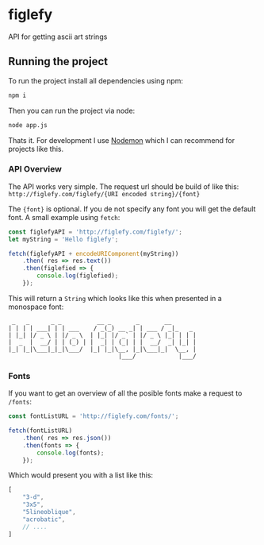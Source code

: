 # figlefy

API for getting ascii art strings

## Running the project

To run the project install all dependencies using npm:
```bash
npm i
```
Then you can run the project via node:
```bash
node app.js
```
Thats it. For development I use [Nodemon](https://github.com/remy/nodemon) which I can recommend for projects like this.

### API Overview

The API works very simple. The request url should be build of like this: `http://figlefy.com/figlefy/{URI encoded string}/{font}`

The `{font}` is optional. If you de not specify any font you will get the default font. A small example using `fetch`:

```javascript
const figlefyAPI = 'http://figlefy.com/figlefy/';
let myString = 'Hello figlefy';

fetch(figlefyAPI + encodeURIComponent(myString))
    .then( res => res.text())
    .then(figlefied => {
        console.log(figlefied);
    });
```

This will return a `String` which looks like this when presented in a monospace font:

```
 _   _      _ _          __ _       _       __
| | | | ___| | | ___    / _(_) __ _| | ___ / _|_   _
| |_| |/ _ \ | |/ _ \  | |_| |/ _` | |/ _ \ |_| | | |
|  _  |  __/ | | (_) | |  _| | (_| | |  __/  _| |_| |
|_| |_|\___|_|_|\___/  |_| |_|\__, |_|\___|_|  \__, |
                               |___/            |___/
```
### Fonts

If you want to get an overview of all the posible fonts make a request to `/fonts`:

```javascript
const fontListURL = 'http://figlefy.com/fonts/';

fetch(fontListURL)
    .then( res => res.json())
    .then(fonts => {
        console.log(fonts);
    });
```

Which would present you with a list like this:

```javascript
[
    "3-d",
    "3x5",
    "5lineoblique",
    "acrobatic",
    // ....
]
```
